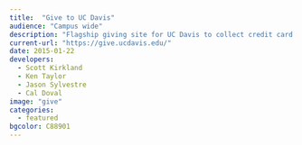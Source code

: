 ```yaml
---
title:  "Give to UC Davis"
audience: "Campus wide"
description: "Flagship giving site for UC Davis to collect credit card donations for a wide variety of campus areas and funds. Give to UC Davis increased online donations by over 20% in its first year of operation."
current-url: "https://give.ucdavis.edu/"
date: 2015-01-22
developers:
  - Scott Kirkland
  - Ken Taylor
  - Jason Sylvestre
  - Cal Doval
image: "give"
categories:
  - featured
bgcolor: C88901
---
```


